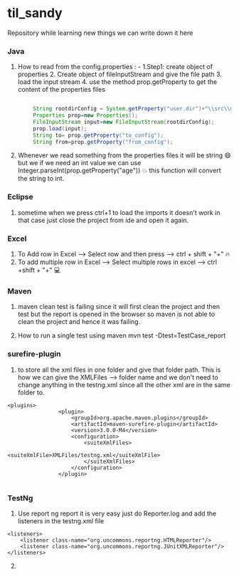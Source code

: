 # til_sandy
Repository while learning new things we can write down it here




### Java
1. How to read from the config.properties : - 
	1.Step1: create object of properties
	2. Create object of fileInputStream and give the file path
	3. load the input stream
	4. use the method prop.getProperty to get the content of the properties files
```java

		String rootdirConfig = System.getProperty("user.dir")+"\\src\\main\\resources\\config.properties";
		Properties prop=new Properties();
		FileInputStream input=new FileInputStream(rootdirConfig);
		prop.load(input);
		String to= prop.getProperty("to_config");
		String from=prop.getProperty("from_config");

```
2. Whenever we read something from the properties files it will be string :smile: but we if we need an int value
   we can use Integer.parseInt(prop.getProperty("age")) :boom: this function will convert the string to int.
   

### Eclipse
1. sometime when we press ctrl+1 to load the imports it doesn't work in that case just close the project from ide and open it again.

### Excel
1. To Add row in Excel --> Select row and then press --> ctrl + shift + "+"   :fire:
2. To add multiple row in Excel --> Select multiple rows in excel --> ctrl +shift + "+" :computer: 


### Maven
1. maven clean test is failing since it will first clean the project and then test but the report is opened in the browser
  so maven is not able to clean the project and hence it was failing.
  
2. How to run a single test using maven
	mvn test -Dtest=TestCase_report


### surefire-plugin
1. to store all the xml files in one folder and  give that folder path.
    This is how we can give the XMLFiles --> folder name and we don't need to change anything in the testng.xml since all the other xml are in the same folder to.
    
```
<plugins>
				<plugin>
					<groupId>org.apache.maven.plugins</groupId>
					<artifactId>maven-surefire-plugin</artifactId>
					<version>3.0.0-M4</version>
					<configuration>
						<suiteXmlFiles>
							<suiteXmlFile>XMLFiles/testng.xml</suiteXmlFile>
						</suiteXmlFiles>
					</configuration>
				</plugin>
				
```


### TestNg
1. Use report ng report it is very easy just do Reporter.log and add the listeners in the testng.xml file 
```code
<listeners>
	<listener class-name="org.uncommons.reportng.HTMLReporter"/>
	<listener class-name="org.uncommons.reportng.JUnitXMLReporter"/>
</listeners>
```
2. 
